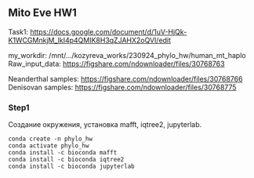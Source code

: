 ## Mito Eve HW1

Task1: https://docs.google.com/document/d/1uV-HjQk-K1WCGMnkjM_lkI4p4QMIK8H3qZJAHX2oQVI/edit 

my_workdir: /mnt/.../kozyreva_works/230924_phylo_hw/human_mt_haplo
Raw_input_data: https://figshare.com/ndownloader/files/30768763 
 
 Neanderthal samples: https://figshare.com/ndownloader/files/30768766 
 Denisovan samples: https://figshare.com/ndownloader/files/30768775 

 ### Step1
 Создание окружения, установка mafft, iqtree2, jupyterlab. 
```
conda create -n phylo_hw
conda activate phylo_hw
conda install -c bioconda mafft
conda install -c bioconda iqtree2
conda install -c bioconda jupyterlab
```

